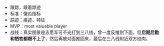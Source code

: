 - 跟踪，跟着踪迹
- 标准：傻瓜指标
- 踪迹：痕迹、特征
- MVP：most valuable player
- 战线：真实图景是志愿军可不光打到三八线，曾一度反推到下面，但**后期后勤和牺牲都跟不上了**，然后再被对面推回来，最后在三八线附近双方绞肉。